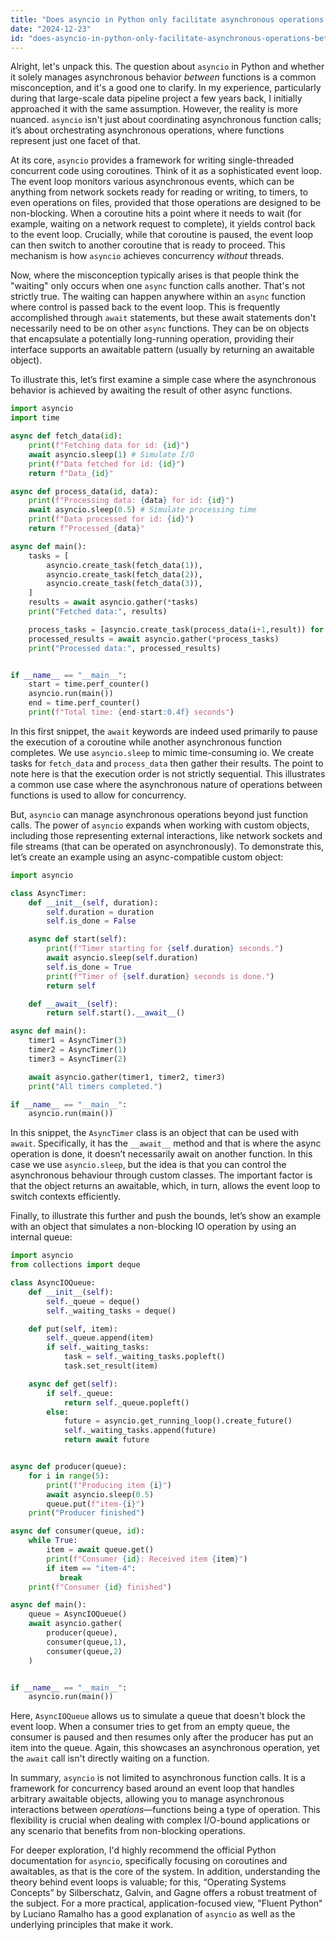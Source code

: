 ```yaml
---
title: "Does asyncio in Python only facilitate asynchronous operations between functions?"
date: "2024-12-23"
id: "does-asyncio-in-python-only-facilitate-asynchronous-operations-between-functions"
---
```


Alright, let's unpack this. The question about `asyncio` in Python and whether it solely manages asynchronous behavior *between* functions is a common misconception, and it's a good one to clarify. In my experience, particularly during that large-scale data pipeline project a few years back, I initially approached it with the same assumption. However, the reality is more nuanced. `asyncio` isn't just about coordinating asynchronous function calls; it’s about orchestrating asynchronous operations, where functions represent just one facet of that.

At its core, `asyncio` provides a framework for writing single-threaded concurrent code using coroutines. Think of it as a sophisticated event loop. The event loop monitors various asynchronous events, which can be anything from network sockets ready for reading or writing, to timers, to even operations on files, provided that those operations are designed to be non-blocking. When a coroutine hits a point where it needs to wait (for example, waiting on a network request to complete), it yields control back to the event loop. Crucially, while that coroutine is paused, the event loop can then switch to another coroutine that is ready to proceed. This mechanism is how `asyncio` achieves concurrency *without* threads.

Now, where the misconception typically arises is that people think the "waiting" only occurs when one `async` function calls another. That's not strictly true. The waiting can happen anywhere within an `async` function where control is passed back to the event loop. This is frequently accomplished through `await` statements, but these await statements don't necessarily need to be on other `async` functions. They can be on objects that encapsulate a potentially long-running operation, providing their interface supports an awaitable pattern (usually by returning an awaitable object).

To illustrate this, let’s first examine a simple case where the asynchronous behavior is achieved by awaiting the result of other async functions.

```python
import asyncio
import time

async def fetch_data(id):
    print(f"Fetching data for id: {id}")
    await asyncio.sleep(1) # Simulate I/O
    print(f"Data fetched for id: {id}")
    return f"Data_{id}"

async def process_data(id, data):
    print(f"Processing data: {data} for id: {id}")
    await asyncio.sleep(0.5) # Simulate processing time
    print(f"Data processed for id: {id}")
    return f"Processed_{data}"

async def main():
    tasks = [
        asyncio.create_task(fetch_data(1)),
        asyncio.create_task(fetch_data(2)),
        asyncio.create_task(fetch_data(3)),
    ]
    results = await asyncio.gather(*tasks)
    print("Fetched data:", results)

    process_tasks = [asyncio.create_task(process_data(i+1,result)) for i, result in enumerate(results)]
    processed_results = await asyncio.gather(*process_tasks)
    print("Processed data:", processed_results)


if __name__ == "__main__":
    start = time.perf_counter()
    asyncio.run(main())
    end = time.perf_counter()
    print(f"Total time: {end-start:0.4f} seconds")
```

In this first snippet, the `await` keywords are indeed used primarily to pause the execution of a coroutine while another asynchronous function completes. We use `asyncio.sleep` to mimic time-consuming io. We create tasks for `fetch_data` and `process_data` then gather their results. The point to note here is that the execution order is not strictly sequential. This illustrates a common use case where the asynchronous nature of operations between functions is used to allow for concurrency.

But, `asyncio` can manage asynchronous operations beyond just function calls. The power of `asyncio` expands when working with custom objects, including those representing external interactions, like network sockets and file streams (that can be operated on asynchronously). To demonstrate this, let’s create an example using an async-compatible custom object:

```python
import asyncio

class AsyncTimer:
    def __init__(self, duration):
        self.duration = duration
        self.is_done = False

    async def start(self):
        print(f"Timer starting for {self.duration} seconds.")
        await asyncio.sleep(self.duration)
        self.is_done = True
        print(f"Timer of {self.duration} seconds is done.")
        return self

    def __await__(self):
        return self.start().__await__()

async def main():
    timer1 = AsyncTimer(3)
    timer2 = AsyncTimer(1)
    timer3 = AsyncTimer(2)

    await asyncio.gather(timer1, timer2, timer3)
    print("All timers completed.")

if __name__ == "__main__":
    asyncio.run(main())
```

In this snippet, the `AsyncTimer` class is an object that can be used with `await`. Specifically, it has the `__await__` method and that is where the async operation is done, it doesn’t necessarily await on another function. In this case we use `asyncio.sleep`, but the idea is that you can control the asynchronous behaviour through custom classes. The important factor is that the object returns an awaitable, which, in turn, allows the event loop to switch contexts efficiently.

Finally, to illustrate this further and push the bounds, let’s show an example with an object that simulates a non-blocking IO operation by using an internal queue:

```python
import asyncio
from collections import deque

class AsyncIOQueue:
    def __init__(self):
        self._queue = deque()
        self._waiting_tasks = deque()

    def put(self, item):
        self._queue.append(item)
        if self._waiting_tasks:
            task = self._waiting_tasks.popleft()
            task.set_result(item)

    async def get(self):
        if self._queue:
            return self._queue.popleft()
        else:
            future = asyncio.get_running_loop().create_future()
            self._waiting_tasks.append(future)
            return await future


async def producer(queue):
    for i in range(5):
        print(f"Producing item {i}")
        await asyncio.sleep(0.5)
        queue.put(f"item-{i}")
    print("Producer finished")

async def consumer(queue, id):
    while True:
        item = await queue.get()
        print(f"Consumer {id}: Received item {item}")
        if item == "item-4":
           break
    print(f"Consumer {id} finished")

async def main():
    queue = AsyncIOQueue()
    await asyncio.gather(
        producer(queue),
        consumer(queue,1),
        consumer(queue,2)
    )


if __name__ == "__main__":
    asyncio.run(main())
```

Here, `AsyncIOQueue` allows us to simulate a queue that doesn't block the event loop. When a consumer tries to get from an empty queue, the consumer is paused and then resumes only after the producer has put an item into the queue. Again, this showcases an asynchronous operation, yet the `await` call isn't directly waiting on a function.

In summary, `asyncio` is not limited to asynchronous function calls. It is a framework for concurrency based around an event loop that handles arbitrary awaitable objects, allowing you to manage asynchronous interactions between *operations*—functions being a type of operation. This flexibility is crucial when dealing with complex I/O-bound applications or any scenario that benefits from non-blocking operations.

For deeper exploration, I'd highly recommend the official Python documentation for `asyncio`, specifically focusing on coroutines and awaitables, as that is the core of the system. In addition, understanding the theory behind event loops is valuable; for this, “Operating Systems Concepts” by Silberschatz, Galvin, and Gagne offers a robust treatment of the subject. For a more practical, application-focused view, "Fluent Python" by Luciano Ramalho has a good explanation of `asyncio` as well as the underlying principles that make it work.

